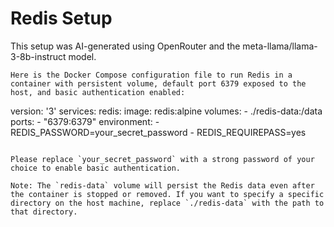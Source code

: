 # Redis Setup

This setup was AI-generated using OpenRouter and the meta-llama/llama-3-8b-instruct model.

```
Here is the Docker Compose configuration file to run Redis in a container with persistent volume, default port 6379 exposed to the host, and basic authentication enabled:

```
version: '3'
services:
  redis:
    image: redis:alpine
    volumes:
      - ./redis-data:/data
    ports:
      - "6379:6379"
    environment:
      - REDIS_PASSWORD=your_secret_password
      - REDIS_REQUIREPASS=yes
```

Please replace `your_secret_password` with a strong password of your choice to enable basic authentication.

Note: The `redis-data` volume will persist the Redis data even after the container is stopped or removed. If you want to specify a specific directory on the host machine, replace `./redis-data` with the path to that directory.
```
